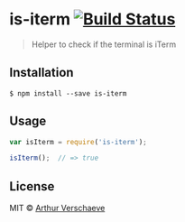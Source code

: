 # is-iterm [![Build Status](https://secure.travis-ci.org/arthurvr/is-iterm.png?branch=master)](https://travis-ci.org/arthurvr/is-iterm)

> Helper to check if the terminal is iTerm


## Installation

```
$ npm install --save is-iterm
```


## Usage

```javascript
var isIterm = require('is-iterm');

isIterm();  // => true
```


## License

MIT © [Arthur Verschaeve](http://arthurverschaeve.be)
